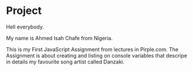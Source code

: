 # Project
Hell everybody.

My name is Ahmed Isah Chafe from Nigeria.

This is my First JavaScript Assignment from lectures in Pirple.com.
The Assignment is about creating and listing on console variables that descripe in details my favourite song artist called Danzaki.
